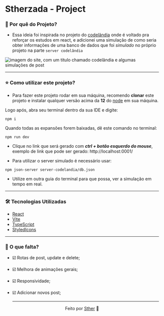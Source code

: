 # Stherzada - Project

### 📍 Por quê do Projeto?

- Essa ideia foi inspirada no projeto do [codelândia](https://codelandia-desafio01-blog.vercel.app) onde é voltado pra reforçar os estudos em react, e adicionei uma simulação de como seria obter informações de uma banco de dados que foi _simulado_ no próprio projeto na parte `server codelândia`

![imagem do site, com um titulo chamado codelândia e algumas simulações de post](https://i.imgur.com/iYwd5dE.png)

---
### ⭐ Como utilizar este projeto?
-  Para fazer este projeto rodar em sua máquina, recomendo **clonar** este projeto e instalar qualquer versão acima da **12** do [node](https://nodejs.org/en/download) em sua máquina.

Logo após, abra seu terminal dentro da sua IDE e digite:

``npm i ``

Quando todas as expansões forem baixadas, dê este comando no terminal:

``npm run dev``

 - Clique no link que será gerado com **_ctrl + botão esquerdo do mouse_**, exemplo de link que pode ser gerado: http://localhost:0001/

 - Para utilizar o server simulado é necessário usar:

 ``npm json-server server-codelandia/db.json``
 
 - Utilize em outra guia do terminal para que possa, ver a simulação em tempo em real.

 ---

### 🛠 Tecnologias Utilizadas

- [React](https://react.dev)
- [Vite](https://vitejs.dev)
- [TypeScript](https://www.typescriptlang.org/docs/)
- [StyledIcons](https://styled-icons.dev)

---

### 📄 O que falta?
- ☑️ Rotas de post, update e delete;
- ☑️ Melhora de animações gerais;
- ☑️ Responsividade;
- ☑️ Adicionar novos post;

  ---

<div align="center">Feito por <a href="https://www.linkedin.com/in/sthefany-sther/">Sther</a> 🤍</div>
